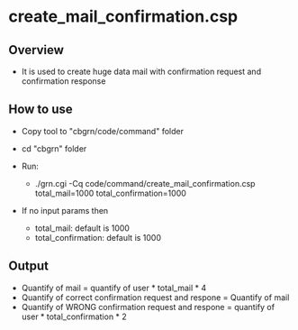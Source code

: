 # create_mail_confirmation.csp

## Overview
- It is used to create huge data mail with confirmation request and confirmation response

## How to use
- Copy tool to "cbgrn/code/command" folder 
- cd "cbgrn" folder
- Run: 
    - ./grn.cgi -Cq code/command/create_mail_confirmation.csp total_mail=1000 total_confirmation=1000

- If no input params then
    - total_mail: default is 1000
    - total_confirmation: default is 1000

## Output
- Quantify of mail = quantify of user * total_mail * 4 
- Quantify of correct confirmation request and respone = Quantify of mail
- Quantify of WRONG confirmation request and respone = quantify of user * total_confirmation * 2
